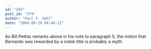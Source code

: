 ```yaml
---
id: "265"
post_id: "379"
author: "Paul F. Gehl"
date: "2009-09-29 04:40:12"
---
```

As Bill Pettas remarks above in his note to paragraph 5, the notion that Bernardo was rewarded by a noble title is probably a myth.
